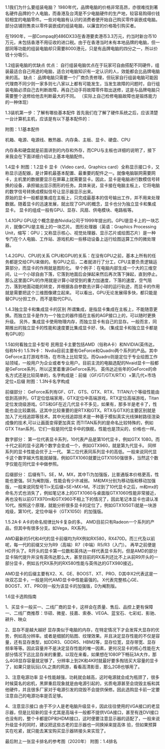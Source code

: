1.1我们为什么要组装电脑？
1980年代，品牌电脑的价格非常高昂，亦很难找到著名硬件品牌的个人电脑，而香港及台湾是不少电脑硬件的生产地，较容易购得价钱较相宜的电脑零件。一些对电脑有认识的消费者便开始自己购买零件装嵌成电脑。部分店铺则售卖以零件装嵌成的组装电脑，以廉宜的价格吸引购买者。

在1990年，一部Compaq的486DX33在香港要卖港币3.3万元，约当时新台币10万元，未包括香港不用征收的进口税。由于在香港当时未有本地品牌的电脑，但一部同等功能的组装电脑却只需要8000港元，只是有品牌电脑的四分之一，所以价钱十分吸引。

1.2组装电脑的优缺点
优点：
自行组装电脑优点在于玩家可自由搭配不同硬件，组装最适合自己用途的电脑，适合对电脑知识有一定认识的人，效能都会比品牌电脑来的高。
缺点：
品牌电脑只需要一个厂商负责修理，但玩家自行组装电脑可能因代理商不同少则一家多则七八家以上都有可能发生，当发生故障的问题时，自行组装电脑必须自己去判断故障，再自己动手将故障零件取出送修，这是与品牌电脑只需要整个送修给他去判断最大的不同。
（实际上自己检修电脑故障也是锻炼能力的一种体现）

1.3装机第一步：了解有哪些基本配件
首先我们在了解了硬件系统之后，应该清楚一台计算机主机，应该是有以下基本配件的：

附图：1.1基本配件

机箱、电源、电源线、散热器、内存条、主板、显卡、硬盘、CPU

内存条和硬盘就是前面讲到的内存和外存，而CPU与主板也详细的说明了，接下来我会在下面详细介绍以上基本电脑配件。

1.4显卡
附图：1.2显卡
显卡（Video card，Graphics card）全称显示接口卡，又称显示适配器，是计算机最基本配置、最重要的配件之一。就像电脑联网需要网卡，主机里的数据要显示在屏幕上就需要显卡。因此，显卡是电脑进行数模信号转换的设备，承担输出显示图形的任务。具体来说，显卡接在电脑主板上，它将电脑的数字信号转换成模拟信号让显示器显示出来。   
原始的显卡一般都是集成在主板上，只完成最基本的信号输出工作，并不用来处理数据。随着显卡的迅速发展，就出现了GPU的概念，显卡也分为独立显卡和集成显卡。
显卡的组成一般有GPU、显存、风扇、供电模块、电路板等。

1.4.1GPU
GPU这个概念是由Nvidia公司于1999年提出的。GPU是显卡上的一块芯片，就像CPU是主板上的一块芯片。
图形处理器（英语：Graphics Processing Unit，缩写：GPU；又称显示核心、视觉处理器、显示芯片或绘图芯片）是一种专门在个人电脑、工作站、游戏机和一些移动设备上运行绘图运算工作的微处理器。

1.4.2GPU、CPU的关系
CPU和GPU的关系：在没有GPU之前，基本上所有的任务都是交给CPU来做的。有GPU之后，二者就进行了分工，CPU主要负责逻辑运算部分，而显卡的作用就是图形化。
举个例子：在电脑内部生成一个大的三维空间，让一个小球自由下落，它落到地面后会弹起来然后再次落下弹起，直到停止。
那么这里面CPU的作用就是计算小球受到的重力加速度，下落的速度，空气阻力，落到地面动能的转变，并根据各自参数去计算小球的运行轨迹，而显卡的作用就是需要把这个三维图像建立起来。
可以看出，GPU无论发展得多快，都只能是替CPU分担工作，而不是取代CPU。

1.4.3独立显卡和集成显卡的区别
所谓集成，是指显卡集成在主板上，不能随意更换。而独立显卡是作为一个独立的器件插在主板的AGP接口上的，可以随时更换升级。
另外，集成显卡使用物理内存，而独立显卡有自己的显存。一般而言，同期推出的独立显卡的性能和速度要比集成显卡好、快。（集成显卡和独立显卡都是有GPU的）

1.5如何看独立显卡型号
民用显卡主要包括AMD（俗称A卡）和NVIDIA(英伟达，俗称N卡)
1.5.1N卡：
Nvdia目前主要有GeForce和Quadro两个系列的产品。其中GeForce主打游戏市场，在市场上比较常见。而Quadro则是定位于专业绘图工作站领域，一般用户为企业或者专业用户。目前主流的电脑选配的Nvaid显卡一般都是GeForce系列，所以这里着重讲GeForce系列。
英伟达近些年的GeForce的命名方式还是比较简单的，名字构成是：前缀（GF/GT/GTX/RTX）+第几代+市场定位+后缀
附图：1.3N卡名字构成

前缀部分：
GeForce系列有GF、GT、GTS、GTX、RTX、TITAN六个等级性能由低到高排列，GT定位低端家用，GTX定位中高端游戏，RTX定位高端游戏，Titan定位发烧级游戏。GTS和GF在近几代显卡不多见，如果有，那多半是老卡了，性能也会比较羸弱。这其中比较重要的是RTX和GTX。RTX与GTX的主要区别就是加入了光线追踪等技术。其中光线追踪技术是一种基于模拟真实光线弹射路径渲染成像的技术,可以让画面变得更加真实
而TITAN系列的是命名比较特殊的，例如GTX Titan系列，它们一般是同代显卡中的旗舰，性能也是顶尖的，价格也一样。

数字部分：
第一位代表显卡系列，10代表产品是第10代显卡，例如GTX 1080。而十代之前的显卡这两个数字会变成一个，例如GTX960，就是第九代显卡。
同样系列的显卡性能会优于上一代。
第二位代表同系列显卡的高低。一般来说同代显卡这个数字越大性能就越强，例如GTX1060就要比GTX1050强很多，当然这个数字仅能在同代显卡中做参照。

后缀部分：
后缀有Ti，SE，M，MX，其中Ti为加强版，比普通版本价格更高，性能也更强。SE为阉割版，性能会有少许减弱。
M和MX分别为移动版和移动加强版，一般来说同型号Ti>无后缀>SE>MX>M。不过到了10代显卡之后，m和mx的命名方式也消失了，例如笔记本上的GTX1060与桌面版GTX1060性能非常接近，再也没有以前GTX970m和GTX960不相上下的情况了，因此笔记本显卡也请认准10代。按照这个原理，就能分析很多显卡的定位了，例如GTX1050Ti就是一块游戏级，第10代，定位中端卡（GTX1050）的加强版。

1.5.2A卡
A卡的命名规律比N卡复杂的多。
AMD目前只有Radeon一个系列的产品，但其中有很多分支。如Vega，RX系列。

AMD最新的5代和4代的显卡前缀均为RX例如RX580，RX470D。而三代及以前呢，每一代的前缀又分为R9（高端）R7（中端）R5/R3（入门）。
再早之前便是HD开头了。R开头的显卡第一位数和英伟达一样代表显卡系列，但是AMD的部分显卡隔代提升并没有英伟达那么大，甚至目前的RX系列还比不上从前R9开头的一部分显卡，例如五代RX系列的RX580性能与英伟达的GTX980接近。

AMD显卡的后缀主要有X2、X、GE、BOOST、XT、PRO、D其中X2代表这是一块双芯显卡，一般是同代AMD显卡中性能最强的。
X代表完整核心GE、BOOST、XT、PRO则一般为该显卡的加强版，D为阉割版。

1.6显卡选购指南

1、买显卡一般买一、二线厂商的显卡，这样会在质量、售后、品控上更有保障
一、二线厂商推荐：华硕、微星、技嘉、索泰、VEGA、蓝宝石、七彩虹、影驰、耕升、映众

2、显存不是越大越好
显存类似于电脑的内存，在特定情况下才会发挥大显存的优势，例如高分辨率。或者是细腻的贴图、纹理效果。并且决定显存性能的不仅是容量，还有显存类型，如DDR3、GDDR5、HBM2等，显存位宽，显存带宽、显存频率等等。因此容量并不是决定显存性能的唯一因素，更何况显卡的核心性能在大部分情况下远比显存来的重要。以现在来看，如果想在1080P下畅玩3A大作，那么4GB显存容量就足够了，分辨率上到2K和4K时就最好要多掏钱买大容量的显卡了，如果只是玩玩LOL之类的网游，看看高清影音，那么2GB也够用了。

3、注意电源功率
显卡性能越强，功耗就会越高，这时电源就会成为瓶颈了，很多时候莫名的宕机，黑屏重启现象就是由电源引起的，劣质电源甚至会烧毁主板和其他硬件，并且很多厂家对于电源引发的烧毁不会提供保修。因此选购显卡前一定要注意自己的电源功率是否足够。

4、注意显示接口
由于不少人是老电脑升级显卡，因此往往使用的VGA接口的老显示器，但是比较新的显卡尤其是高端卡一般都不提供VGA接口，甚至有连DVI接口也没有的，整个卡都是DP和HDMI接口，这时便要注意显示器的适配了，一般来说升级显卡的同时，建议把这些古老的显示器也一同换掉来提高体
验，但如果预算实在吃紧，就只能去某宝购买显示器转接头来实现了。

最后附上一张显卡排名的参考图（2020年）
附图：1.4排名